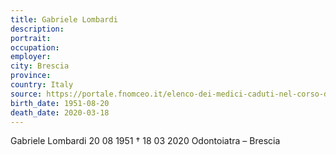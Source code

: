 ```yaml
---
title: Gabriele Lombardi
description: 
portrait: 
occupation: 
employer: 
city: Brescia
province: 
country: Italy 
source: https://portale.fnomceo.it/elenco-dei-medici-caduti-nel-corso-dellepidemia-di-covid-19/
birth_date: 1951-08-20
death_date: 2020-03-18
---
```


Gabriele Lombardi 20 08 1951 † 18 03 2020
Odontoiatra – Brescia